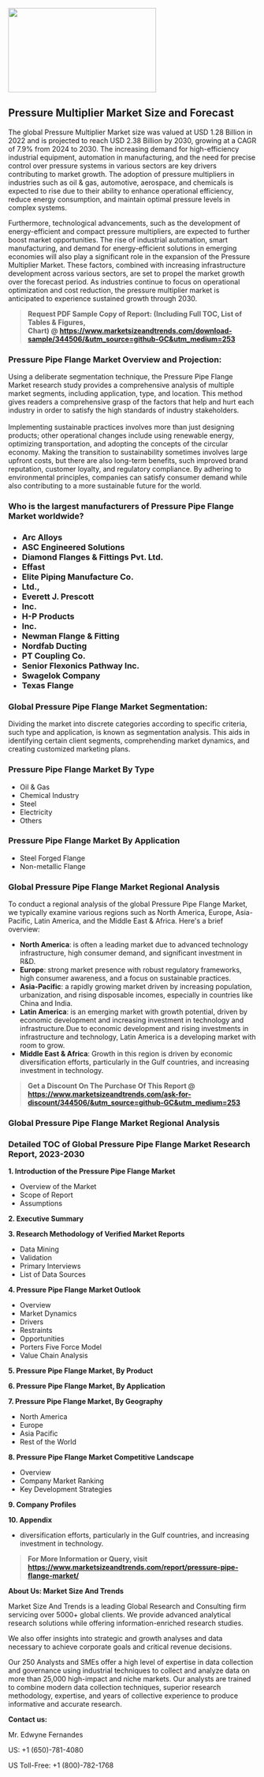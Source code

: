 <p><img class="alignnone size-medium wp-image-20088" src="https://ffe5etoiles.com/wp-content/uploads/2024/12/MST1-300x171.png" alt="" width="300" height="171" /></p><h2>Pressure Multiplier Market Size and Forecast</h2><p>The global Pressure Multiplier Market size was valued at USD 1.28 Billion in 2022 and is projected to reach USD 2.38 Billion by 2030, growing at a CAGR of 7.9% from 2024 to 2030. The increasing demand for high-efficiency industrial equipment, automation in manufacturing, and the need for precise control over pressure systems in various sectors are key drivers contributing to market growth. The adoption of pressure multipliers in industries such as oil & gas, automotive, aerospace, and chemicals is expected to rise due to their ability to enhance operational efficiency, reduce energy consumption, and maintain optimal pressure levels in complex systems.</p><p>Furthermore, technological advancements, such as the development of energy-efficient and compact pressure multipliers, are expected to further boost market opportunities. The rise of industrial automation, smart manufacturing, and demand for energy-efficient solutions in emerging economies will also play a significant role in the expansion of the Pressure Multiplier Market. These factors, combined with increasing infrastructure development across various sectors, are set to propel the market growth over the forecast period. As industries continue to focus on operational optimization and cost reduction, the pressure multiplier market is anticipated to experience sustained growth through 2030.</p></p><blockquote id="" class=""><strong>Request PDF Sample Copy of Report: (Including Full TOC, List of Tables &amp; Figures, Chart)&nbsp;@&nbsp;<strong><a href="https://www.marketsizeandtrends.com/download-sample/344506/&utm_source=github-GC&utm_medium=253" target="_blank">https://www.marketsizeandtrends.com/download-sample/344506/&utm_source=github-GC&utm_medium=253</a></strong></strong></blockquote><h3 id="" class="">Pressure Pipe Flange Market&nbsp;Overview and Projection:</h3><p id="" class="">Using a deliberate segmentation technique, the Pressure Pipe Flange Market research study provides a comprehensive analysis of multiple market segments, including application, type, and location. This method gives readers a comprehensive grasp of the factors that help and hurt each industry in order to satisfy the high standards of industry stakeholders. <br /> <br />Implementing sustainable practices involves more than just designing products; other operational changes include using renewable energy, optimizing transportation, and adopting the concepts of the circular economy. Making the transition to sustainability sometimes involves large upfront costs, but there are also long-term benefits, such improved brand reputation, customer loyalty, and regulatory compliance. By adhering to environmental principles, companies can satisfy consumer demand while also contributing to a more sustainable future for the world.</p><h3 id="" class="">Who is the largest manufacturers of&nbsp;Pressure Pipe Flange Market worldwide?</h3><h3 class=""><p><ul><li>Arc Alloys </li><li> ASC Engineered Solutions </li><li> Diamond Flanges & Fittings Pvt. Ltd. </li><li> Effast </li><li> Elite Piping Manufacture Co. </li><li> Ltd., </li><li> Everett J. Prescott </li><li> Inc. </li><li> H-P Products </li><li> Inc. </li><li> Newman Flange & Fitting </li><li> Nordfab Ducting </li><li> PT Coupling Co. </li><li> Senior Flexonics Pathway Inc. </li><li> Swagelok Company </li><li> Texas Flange</li></ul></p></h3><h3 id="" class="">Global&nbsp;Pressure Pipe Flange Market Segmentation:</h3><p id="" class="">Dividing the market into discrete categories according to specific criteria, such type and application, is known as segmentation analysis. This aids in identifying certain client segments, comprehending market dynamics, and creating customized marketing plans.</p><h3 id="" class="">Pressure Pipe Flange Market&nbsp;By Type</h3><p><p><ul><li>Oil & Gas</li><li> Chemical Industry</li><li> Steel</li><li> Electricity</li><li> Others</p></li></ul></p></p><h3 id="" class="">Pressure Pipe Flange Market&nbsp;By Application</h3><p class=""><p><ul><li>Steel Forged Flange</li><li> Non-metallic Flange</li></ul></p></p><h3 id="" class="">Global Pressure Pipe Flange Market Regional Analysis</h3><p id="" class="">To conduct a regional analysis of the global Pressure Pipe Flange Market, we typically examine various regions such as North America, Europe, Asia-Pacific, Latin America, and the Middle East &amp; Africa. Here's a brief overview:</p><ul><li><strong>North America</strong>: is often a leading market due to advanced technology infrastructure, high consumer demand, and significant investment in R&amp;D.</li><li><strong>Europe</strong>: strong market presence with robust regulatory frameworks, high consumer awareness, and a focus on sustainable practices.</li><li><strong>Asia-Pacific</strong>: a rapidly growing market driven by increasing population, urbanization, and rising disposable incomes, especially in countries like China and India.</li><li><strong>Latin America</strong>: is an emerging market with growth potential, driven by economic development and increasing investment in technology and infrastructure.Due to economic development and rising investments in infrastructure and technology, Latin America is a developing market with room to grow.</li><li><strong>Middle East &amp; Africa</strong>: Growth in this region is driven by economic diversification efforts, particularly in the Gulf countries, and increasing investment in technology.</li></ul><blockquote id="" class=""><strong>Get a Discount On The Purchase Of This Report @ <strong><a href="https://www.marketsizeandtrends.com/ask-for-discount/344506/&utm_source=github-GC&utm_medium=253" target="_blank">https://www.marketsizeandtrends.com/ask-for-discount/344506/&utm_source=github-GC&utm_medium=253</a></strong></strong></blockquote><h3 id="" class="">Global Pressure Pipe Flange Market Regional Analysis</h3><h3 id="" class="">Detailed TOC of Global Pressure Pipe Flange Market Research Report, 2023-2030</h3><p id="" class=""><strong>1. Introduction of the Pressure Pipe Flange Market</strong></p><ul><li>Overview of the Market</li><li>Scope of Report</li><li>Assumptions</li></ul><p id="" class=""><strong>2. Executive Summary</strong></p><p id="" class=""><strong>3. Research Methodology of Verified Market Reports</strong></p><ul><li>Data Mining</li><li>Validation</li><li>Primary Interviews</li><li>List of Data Sources</li></ul><p id="" class=""><strong>4. Pressure Pipe Flange Market Outlook</strong></p><ul><li>Overview</li><li>Market Dynamics</li><li>Drivers</li><li>Restraints</li><li>Opportunities</li><li>Porters Five Force Model</li><li>Value Chain Analysis</li></ul><p id="" class=""><strong>5. Pressure Pipe Flange Market, By Product</strong></p><p id="" class=""><strong>6. Pressure Pipe Flange Market, By Application</strong></p><p id="" class=""><strong>7. Pressure Pipe Flange Market, By Geography</strong></p><ul><li>North America</li><li>Europe</li><li>Asia Pacific</li><li>Rest of the World</li></ul><p id="" class=""><strong>8. Pressure Pipe Flange Market Competitive Landscape</strong></p><ul><li>Overview</li><li>Company Market Ranking</li><li>Key Development Strategies</li></ul><p id="" class=""><strong>9. Company Profiles</strong></p><p id="" class=""><strong>10. Appendix</strong></p><ul><li>diversification efforts, particularly in the Gulf countries, and increasing investment in technology.</li></ul><blockquote id="" class=""><strong>For More Information or Query, visit <strong><strong><a href="https://www.marketsizeandtrends.com/report/pressure-pipe-flange-market/" target="_blank">https://www.marketsizeandtrends.com/report/pressure-pipe-flange-market/</a></strong></strong></strong></blockquote><p id="" class=""><strong>About Us: Market Size And Trends</strong></p><p id="" class="">Market Size And Trends is a leading Global Research and Consulting firm servicing over 5000+ global clients. We provide advanced analytical research solutions while offering information-enriched research studies.</p><p id="" class="">We also offer insights into strategic and growth analyses and data necessary to achieve corporate goals and critical revenue decisions.</p><p id="" class="">Our 250 Analysts and SMEs offer a high level of expertise in data collection and governance using industrial techniques to collect and analyze data on more than 25,000 high-impact and niche markets. Our analysts are trained to combine modern data collection techniques, superior research methodology, expertise, and years of collective experience to produce informative and accurate research.</p><p id="" class=""><strong>Contact us:</strong></p><p id="" class="">Mr. Edwyne Fernandes</p><p id="" class="">US: +1 (650)-781-4080</p><p id="" class="">US Toll-Free: +1 (800)-782-1768</p>
